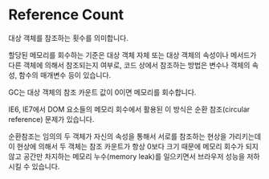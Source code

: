 # Reference Count

대상 객체를 참조하는 횟수를 의미합니다.

할당된 메모리를 회수하는 기준은 대상 객체 자체 또는 대상 객체의 속성이나 메서드가 다른 객체에 의해서 참조되는지 여부로, 코드 상에서 참조하는 방법은 변수나 객체의 속성, 함수의 매개변수 등이 있습니다.

GC는 대상 객체의 참조 카운트 값이 0이면 메모리를 회수합니다.

IE6, IE7에서 DOM 요소들의 메모리 회수에서 활용된 이 방식은 순환 참조(circular reference) 문제가 있습니다.

순환참조는 임의의 두 객체가 자신의 속성을 통해서 서로를 참조하는 현상을 가리키는데 이 현상에 의해서 두 객체는 참조 카운트가 항상 0보다 크기 때문에 메모리 회수가 되지 않고 공간만 차지하는 메모리 누수(memory leak)를 일으키면서 브라우저 성능을 저하시킬 수 있습니다.
